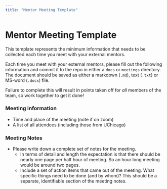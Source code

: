 ```yaml
---
title: "Mentor Meeting Template"
---
```


# Mentor Meeting Template

This template represents the minimum information that needs to be collected each time you meet with your external mentors.

Each time you meet with your external mentors, please fill out the following information and commit it to the repo in either a `docs` or `meetings` directory. The document should be saved as either a markdown (`.md`), text (`.txt`) or MS-word (`.docx`) file.

Failure to complete this will result in points taken off for _all_ members of the team, so work together to get it done!

### Meeting information
- Time and place of the meeting (note if on zoom)
- A list of all attendees (including those from UChicago)
  
### Meeting Notes
- Please write down a complete set of notes for the meeting. 
  - In terms of detail and length the expectation is that there should be nearly one page per half hour of meeting. So an hour long meeting would be around two pages.
  - Include a set of action items that came out of the meeting. What specific things need to be done (and by whom)? This should be a separate, identifiable section of the meeting notes. 
